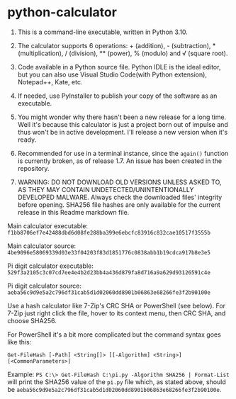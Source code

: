 # python-calculator

1. This is a command-line executable, written in Python 3.10.

2. The calculator supports 6 operations: + (addition), - (subtraction), * (multiplication), / (division), ** (power), % (modulo) and √ (square root).

3. Code available in a Python source file. Python IDLE is the ideal editor, but you can also use Visual Studio Code(with Python extension), Notepad++, Kate, etc.

4. If needed, use PyInstaller to publish your copy of the software as an executable.

5. You might wonder why there hasn't been a new release for a long time. Well it's because this calculator is just a project born out of impulse and thus won't be in active development. I'll release a new version when it's ready.

6. Recommended for use in a terminal instance, since the `again()` function is currently broken, as of release 1.7. An issue has been created in the repository. 

7. WARNING: DO NOT DOWNLOAD OLD VERSIONS UNLESS ASKED TO, AS THEY MAY CONTAIN UNDETECTED/UNINTENTIONALLY DEVELOPED MALWARE. Always check the downloaded files' integrity before opening. SHA256 file hashes are only available for the current release in this Readme markdown file.

Main calculator executable: `f1bb8706ef7e42488dbd6d08fe288ba399e6ebcfc83916c832cae10517f3555b`

Main calculator source: `4be9096e58069339d03e33f04203f83d1851776c0838abb1b19cdca917b8e3e5`

Pi digit calculator executable: `529f3a2105c3c07cd7ee4e4b2d23bb4a436d879fa8d716a9a629d93126591c4e`

Pi digit calculator source: `aeba56c9d9e5a2c796df31cab5d1d02060dd8901b06863e68266fe3f2b90100e`

Use a hash calculator like 7-Zip's CRC SHA or PowerShell (see below). For 7-Zip just right click the file, hover to its context menu, then CRC SHA, and choose SHA256.

For PowerShell it's a bit more complicated but the command syntax goes like this:

`Get-FileHash [-Path] <String[]> [[-Algorithm] <String>] [<CommonParameters>]`

Example: `PS C:\> Get-FileHash C:\pi.py -Algorithm SHA256 | Format-List` will print the SHA256 value of the `pi.py` file which, as stated above, should be `aeba56c9d9e5a2c796df31cab5d1d02060dd8901b06863e68266fe3f2b90100e`.

